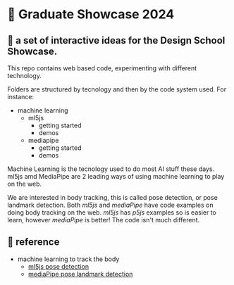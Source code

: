 # 🧨 Graduate Showcase 2024

## 🚀 a set of interactive ideas for the Design School Showcase.
This repo contains web based code, experimenting with different technology. 

Folders are structured by tecnology and then by the code system used. For instance:
- machine learning
  - ml5js
    - getting started
    - demos
  - mediapipe
    - getting started
    - demos

 Machine Learning is the tecnology used to do most AI stuff these days. ml5js amd MediaPipe are 2 leading ways of using machine learning to play on the web.

 We are interested in body tracking, this is called pose detection, or pose landmark detection. Both *ml5js* and *mediaPipe* have code examples on doing body tracking on the web. 
 *ml5js* has *p5js* examples so is easier to learn, however *mediaPipe* is better! The code isn't much different.

## 👀 reference
- machine learning to track the body
  - [ml5js pose detection](https://learn.ml5js.org/#/reference/posenet)
  - [mediaPipe pose landmark detection](https://mediapipe-studio.webapps.google.com/demo/pose_landmarker)
